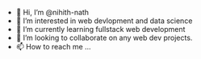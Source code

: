 - 👋 Hi, I’m @nihith-nath
- 👀 I’m interested in web devlopment and data science
- 🌱 I’m currently learning fullstack web development 
- 💞️ I’m looking to collaborate on any web dev projects.
- 📫 How to reach me ...

<!---
nihith-nath/nihith-nath is a ✨ special ✨ repository because its `README.md` (this file) appears on your GitHub profile.
You can click the Preview link to take a look at your changes.
--->
